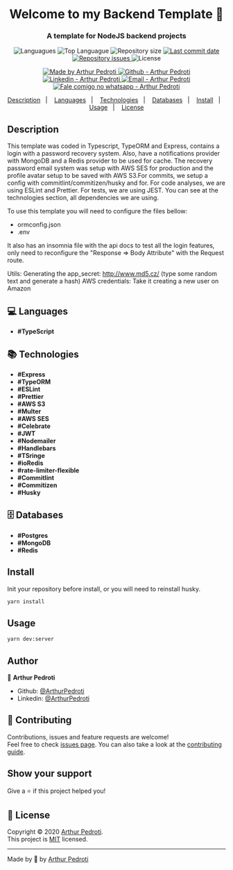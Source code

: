 <h1 align="center">Welcome to my Backend Template 👋</h1>

<h3 align="center" >
  A template for NodeJS backend projects
</h3>

<p align="center">
  <img alt="Languagues" src="https://img.shields.io/github/languages/count/ArthurPedroti/node-backend-template">
  <img alt="Top Languague" src="https://img.shields.io/github/languages/top/ArthurPedroti/node-backend-template">
  <img alt="Repository size" src="https://img.shields.io/github/repo-size/ArthurPedroti/node-backend-template">
  <a href="https://github.com/ArthurPedroti/node-backend-template/commits/master">
    <img alt="Last commit date" src="https://img.shields.io/github/last-commit/ArthurPedroti/node-backend-template">
  </a>
   <a href="https://github.com/ArthurPedroti/node-backend-template/issues">
    <img alt="Repository issues" src="https://img.shields.io/github/issues/ArthurPedroti/node-backend-template">
  </a>
  <img alt="License" src="https://img.shields.io/github/license/ArthurPedroti/node-backend-template">
</p>
<p align="center">

  <a href="https://github.com/ArthurPedroti" target="_blank">
    <img alt="Made by Arthur Pedroti" src="https://img.shields.io/badge/made%20by-Arthur_Pedroti-informational">
  </a>
  <a href="https://github.com/ArthurPedroti" target="_blank" >
    <img alt="Github - Arthur Pedroti" src="https://img.shields.io/badge/Github--%23F8952D?style=social&logo=github">
  </a>
  <a href="https://www.linkedin.com/in/arthurpedroti/" target="_blank" >
    <img alt="Linkedin - Arthur Pedroti" src="https://img.shields.io/badge/Linkedin--%23F8952D?style=social&logo=linkedin">
  </a>
  <a href="mailto:arthurpedroti@gmail.com" target="_blank" >
    <img alt="Email - Arthur Pedroti" src="https://img.shields.io/badge/Email--%23F8952D?style=social&logo=gmail">
  </a>
  <a href="https://api.whatsapp.com/send?phone=5519991830454"
        target="_blank" >
    <img alt="Fale comigo no whatsapp - Arthur Pedroti" src="https://img.shields.io/badge/Whatsapp--%23F8952D?style=social&logo=whatsapp">
  </a>

</p>

<p align="center">
  <a href="#Description">Description</a>&nbsp;&nbsp;&nbsp;|&nbsp;&nbsp;&nbsp;
  <a href="#computer-languages">Languages</a>&nbsp;&nbsp;&nbsp;|&nbsp;&nbsp;&nbsp;
  <a href="#books-technologies">Technologies</a>&nbsp;&nbsp;&nbsp;|&nbsp;&nbsp;&nbsp;
    <a href="#file_cabinet-databases">Databases</a>&nbsp;&nbsp;&nbsp;|&nbsp;&nbsp;&nbsp;
  <a href="#install">Install</a>&nbsp;&nbsp;&nbsp;|&nbsp;&nbsp;&nbsp;
  <a href="#books-usage">Usage</a>&nbsp;&nbsp;&nbsp;|&nbsp;&nbsp;&nbsp;
  <a href="#memo-license">License</a>
</p>

## Description

This template was coded in Typescript, TypeORM and Express, contains a login with a password recovery system. Also, have a notifications provider with MongoDB and a Redis provider to be used for cache. The recovery password email system was setup with AWS SES for production and the profile avatar setup to be saved with AWS S3.For commits, we setup a config with commitlint/commitizen/husky and for. For code analyses, we are using ESLint and Prettier. For tests, we are using JEST. You can see at the technologies section, all dependencies we are using.

To use this template you will need to configure the files bellow:

- ormconfig.json
- .env

It also has an insomnia file with the api docs to test all the login features, only need to reconfigure the "Response => Body Attribute" with the Request route.

Utils:
Generating the app_secret: http://www.md5.cz/ (type some random text and generate a hash)
AWS credentials: Take it creating a new user on Amazon

## :computer: Languages

- **#TypeScript**

## :books: Technologies

- **#Express**
- **#TypeORM**
- **#ESLint**
- **#Prettier**
- **#AWS S3**
- **#Multer**
- **#AWS SES**
- **#Celebrate**
- **#JWT**
- **#Nodemailer**
- **#Handlebars**
- **#TSringe**
- **#ioRedis**
- **#rate-limiter-flexible**
- **#Commitlint**
- **#Commitizen**
- **#Husky**

## :file_cabinet: Databases

- **#Postgres**
- **#MongoDB**
- **#Redis**

## Install

Init your repository before install, or you will need to reinstall husky.

```sh
yarn install
```

## Usage

```sh
yarn dev:server
```

## Author

👤 **Arthur Pedroti**

* Github: [@ArthurPedroti](https://github.com/ArthurPedroti)
* Linkedin: [@ArthurPedroti](https://www.linkedin.com/in/arthurpedroti)

## 🤝 Contributing

Contributions, issues and feature requests are welcome!<br />Feel free to check [issues page](https://github.com/ArthurPedroit/Template/issues). You can also take a look at the [contributing guide](https://github.com/ArthurPedroit/Template/blob/master/CONTRIBUTING.md).

## Show your support

Give a ⭐️ if this project helped you!

## 📝 License

Copyright © 2020 [Arthur Pedroti](https://github.com/ArthurPedroti).<br />
This project is [MIT](https://github.com/ArthurPedroit/Template/blob/master/LICENSE) licensed.

---

Made by :blue_heart: by [Arthur Pedroti](https://github.com/ArthurPedroti)
